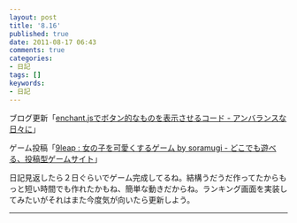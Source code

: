 ```yaml
---
layout: post
title: '8.16'
published: true
date: 2011-08-17 06:43
comments: true
categories:
- 日記
tags: []
keywords:
- 日記
---
```

ブログ更新「[enchant.jsでボタン的なものを表示させるコード - アンバランスな日々に](http://d.hatena.ne.jp/soramugi/20110816/1313513830 "enchant.jsでボタン的なものを表示させるコード - アンバランスな日々に")」

ゲーム投稿「[9leap : 女の子を可愛くするゲーム by soramugi - どこでも遊べる、投稿型ゲームサイト](http://9leap.net/games/578/ "9leap : 女の子を可愛くするゲーム by soramugi - どこでも遊べる、投稿型ゲームサイト")」

日記見返したら２日ぐらいでゲーム完成してるね。結構うだうだ作ってたからもっと短い時間でも作れたかもね、簡単な動きだからね。ランキング画面を実装してみたいがそれはまた今度気が向いたら更新しよう。

---

